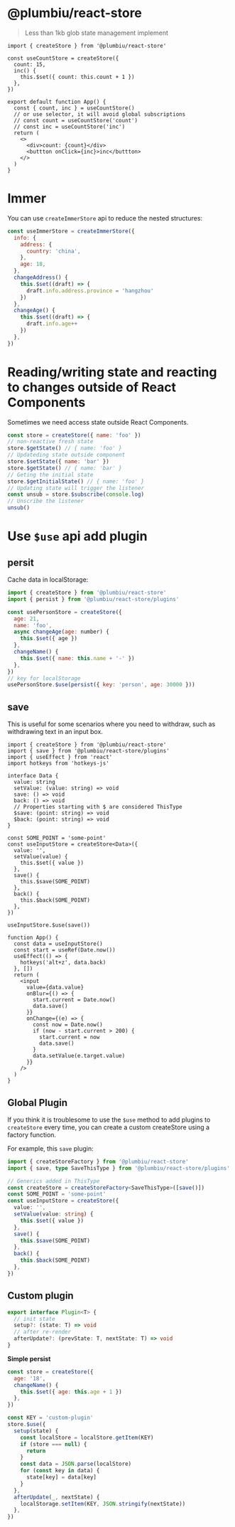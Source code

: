 # @plumbiu/react-store

> Less than 1kb glob state management implement

```tsx
import { createStore } from '@plumbiu/react-store'

const useCountStore = createStore({
  count: 15,
  inc() {
    this.$set({ count: this.count + 1 })
  },
})

export default function App() {
  const { count, inc } = useCountStore()
  // or use selector, it will avoid global subscriptions
  // const count = useCountStore('count')
  // const inc = useCountStore('inc')
  return (
    <>
      <div>count: {count}</div>
      <buttton onClick={inc}>inc</buttton>
    </>
  )
}
```

# Immer

You can use `createImmerStore` api to reduce the nested structures:

```jsx
const useImmerStore = createImmerStore({
  info: {
    address: {
      country: 'china',
    },
    age: 18,
  },
  changeAddress() {
    this.$set((draft) => {
      draft.info.address.province = 'hangzhou'
    })
  },
  changeAge() {
    this.$set((draft) => {
      draft.info.age++
    })
  },
})
```

# Reading/writing state and reacting to changes outside of React Components

Sometimes we need access state outside React Components.

```js
const store = createStore({ name: 'foo' })
// non-reactive fresh state
store.$getState() // { name: 'foo' }
// Updateding state outside component
store.$setState({ name: 'bar' })
store.$getState() // { name: 'bar' }
// Geting the initial state
store.$getInitialState() // { name: 'foo' }
// Updating state will trigger the listener
const unsub = store.$subscribe(console.log)
// Unscribe the listener
unsub()
```

# Use `$use` api add plugin

## persit

Cache data in localStorage:

```js
import { createStore } from '@plumbiu/react-store'
import { persist } from '@plumbiu/react-store/plugins'

const usePersonStore = createStore({
  age: 21,
  name: 'foo',
  async changeAge(age: number) {
    this.$set({ age })
  },
  changeName() {
    this.$set({ name: this.name + '-' })
  },
})
// key for localStorage
usePersonStore.$use(persist({ key: 'person', age: 30000 }))
```

## save

This is useful for some scenarios where you need to withdraw, such as withdrawing text in an input box.

```tsx
import { createStore } from '@plumbiu/react-store'
import { save } from '@plumbiu/react-store/plugins'
import { useEffect } from 'react'
import hotkeys from 'hotkeys-js'

interface Data {
  value: string
  setValue: (value: string) => void
  save: () => void
  back: () => void
  // Properties starting with $ are considered ThisType
  $save: (point: string) => void
  $back: (point: string) => void
}

const SOME_POINT = 'some-point'
const useInputStore = createStore<Data>({
  value: '',
  setValue(value) {
    this.$set({ value })
  },
  save() {
    this.$save(SOME_POINT)
  },
  back() {
    this.$back(SOME_POINT)
  },
})

useInputStore.$use(save())

function App() {
  const data = useInputStore()
  const start = useRef(Date.now())
  useEffect(() => {
    hotkeys('alt+z', data.back)
  }, [])
  return (
    <input
      value={data.value}
      onBlur={() => {
        start.current = Date.now()
        data.save()
      }}
      onChange={(e) => {
        const now = Date.now()
        if (now - start.current > 200) {
          start.current = now
          data.save()
        }
        data.setValue(e.target.value)
      }}
    />
  )
}
```

## Global Plugin

If you think it is troublesome to use the `$use` method to add plugins to `createStore` every time, you can create a custom createStore using a factory function.

For example, this `save` plugin:

```ts
import { createStoreFactory } from '@plumbiu/react-store'
import { save, type SaveThisType } from '@plumbiu/react-store/plugins'

// Generics added in ThisType
const createStore = createStoreFactory<SaveThisType>([save()])
const SOME_POINT = 'some-point'
const useInputStore = createStore({
  value: '',
  setValue(value: string) {
    this.$set({ value })
  },
  save() {
    this.$save(SOME_POINT)
  },
  back() {
    this.$back(SOME_POINT)
  },
})
```

## Custom plugin

```ts
export interface Plugin<T> {
  // init state
  setup?: (state: T) => void
  // after re-render
  afterUpdate?: (prevState: T, nextState: T) => void
}
```

**Simple persist**

```js
const store = createStore({
  age: '18',
  changeName() {
    this.$set({ age: this.age + 1 })
  },
})

const KEY = 'custom-plugin'
store.$use({
  setup(state) {
    const localStore = localStore.getItem(KEY)
    if (store === null) {
      return
    }
    const data = JSON.parse(localStore)
    for (const key in data) {
      state[key] = data[key]
    }
  },
  afterUpdate(_, nextState) {
    localStorage.setItem(KEY, JSON.stringify(nextState))
  },
})
```
